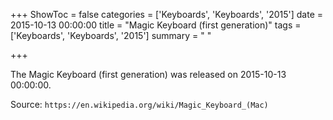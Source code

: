+++
ShowToc = false
categories = ['Keyboards', 'Keyboards', '2015']
date = 2015-10-13 00:00:00
title = "Magic Keyboard (first generation)"
tags = ['Keyboards', 'Keyboards', '2015']
summary = " "

+++

The Magic Keyboard (first generation) was released on 2015-10-13 00:00:00.

Source: `https://en.wikipedia.org/wiki/Magic_Keyboard_(Mac)`


